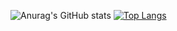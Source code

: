 ![Anurag's GitHub stats](https://github-readme-stats.vercel.app/api?username=inuxperoxo&theme=dark&count_private=true&show_icons=true) [![Top Langs](https://github-readme-stats.vercel.app/api/top-langs/?username=inuxperoxo&theme=dark)](https://github.com/anuraghazra/github-readme-stats)
